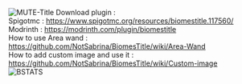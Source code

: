 ![MUTE-Title](https://github.com/NotSabrina/BiomesTitle/assets/126478510/53303924-2bd1-4162-b577-c468029c87a3)
Download plugin : <br>
Spigotmc : https://www.spigotmc.org/resources/biomestitle.117560/ <br>
Modrinth : https://modrinth.com/plugin/biomestitle <br>
How to use Area wand : https://github.com/NotSabrina/BiomesTitle/wiki/Area-Wand <br>
How to add custom image and use it :
https://github.com/NotSabrina/BiomesTitle/wiki/Custom-image<br>
![BSTATS](https://bstats.org/signatures/bukkit/BiomesTitle.svg)
